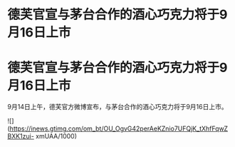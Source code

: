 # 德芙官宣与茅台合作的酒心巧克力将于9月16日上市

# 德芙官宣与茅台合作的酒心巧克力将于9月16日上市

9月14日上午，德芙官方微博宣布，与茅台合作的酒心巧克力将于9月16日上市。

![](https://inews.gtimg.com/om_bt/OU_OgvG42perAeKZnio7UFQjK_tXhfFqwZBXK1zui-
xmUAA/1000)


